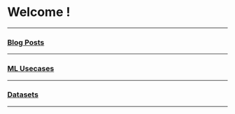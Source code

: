 # Welcome !
---

### [Blog Posts](/docs/blog_posts.md)
---

### [ML Usecases](/docs/blog_posts.md)
---

### [Datasets](/docs/blog_posts.md)
---
